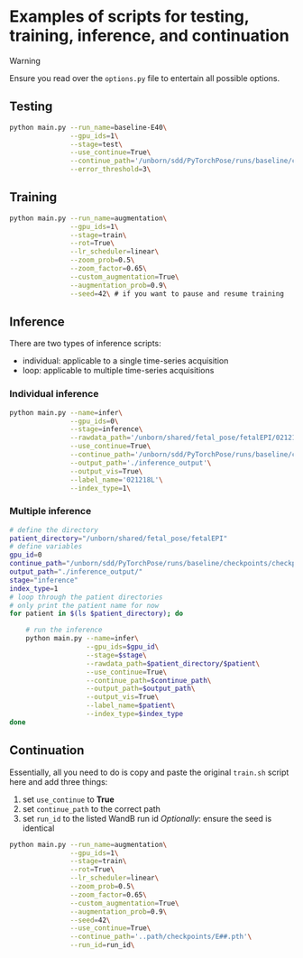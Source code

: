 # Examples of scripts for testing, training, inference, and continuation

>[!warning]
>Ensure you read over the `options.py` file to entertain all possible options.

## Testing
```bash
python main.py --run_name=baseline-E40\
               --gpu_ids=1\
               --stage=test\
               --use_continue=True\
               --continue_path='/unborn/sdd/PyTorchPose/runs/baseline/checkpoints/checkpoint_40.pth'\
               --error_threshold=3\
```

## Training
```bash
python main.py --run_name=augmentation\
               --gpu_ids=1\
               --stage=train\
               --rot=True\
               --lr_scheduler=linear\
               --zoom_prob=0.5\
               --zoom_factor=0.65\
               --custom_augmentation=True\
               --augmentation_prob=0.9\
               --seed=42\ # if you want to pause and resume training
```

## Inference

There are two types of inference scripts:
+ individual: applicable to a single time-series acquisition
+ loop: applicable to multiple time-series acquisitions


### Individual inference

```bash
python main.py --name=infer\
               --gpu_ids=0\
               --stage=inference\
               --rawdata_path='/unborn/shared/fetal_pose/fetalEPI/021218L'\
               --use_continue=True\
               --continue_path='/unborn/sdd/PyTorchPose/runs/baseline/checkpoints/checkpoint_40.pth'\
               --output_path='./inference_output'\
               --output_vis=True\
               --label_name='021218L'\
               --index_type=1\
```

### Multiple inference

```bash
# define the directory
patient_directory="/unborn/shared/fetal_pose/fetalEPI"
# define variables
gpu_id=0
continue_path="/unborn/sdd/PyTorchPose/runs/baseline/checkpoints/checkpoint_40.pth"
output_path="./inference_output/"
stage="inference"
index_type=1
# loop through the patient directories
# only print the patient name for now
for patient in $(ls $patient_directory); do

    # run the inference
    python main.py --name=infer\
                   --gpu_ids=$gpu_id\
                   --stage=$stage\
                   --rawdata_path=$patient_directory/$patient\
                   --use_continue=True\
                   --continue_path=$continue_path\
                   --output_path=$output_path\
                   --output_vis=True\
                   --label_name=$patient\
                   --index_type=$index_type
done
```

## Continuation
Essentially, all you need to do is copy and paste the original `train.sh` script here and add three things:
1. set `use_continue` to **True**
2. set `continue_path` to the correct path
3. set `run_id` to the listed WandB run id
_Optionally_: ensure the seed is identical

```bash
python main.py --run_name=augmentation\
               --gpu_ids=1\
               --stage=train\
               --rot=True\
               --lr_scheduler=linear\
               --zoom_prob=0.5\
               --zoom_factor=0.65\
               --custom_augmentation=True\
               --augmentation_prob=0.9\
               --seed=42\
               --use_continue=True\
               --continue_path='..path/checkpoints/E##.pth'\
               --run_id=run_id\
```

